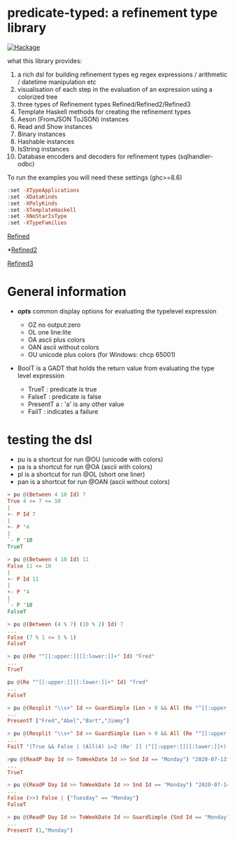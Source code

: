 # predicate-typed: a refinement type library

[![Hackage](https://img.shields.io/hackage/v/predicate-typed.svg?colorB=5d0ef0&style=flat)](https://hackage.haskell.org/package/predicate-typed)

what this library provides:
1. a rich dsl for building refinement types eg regex expressions / arithmetic / datetime manipulation etc
1. visualisation of each step in the evaluation of an expression using a colorized tree
1. three types of Refinement types Refined/Refined2/Refined3
1. Template Haskell methods for creating the refinement types
1. Aeson (FromJSON ToJSON) instances
1. Read and Show instances
1. Binary instances
1. Hashable instances
1. IsString instances
1. Database encoders and decoders for refinement types (sqlhandler-odbc)

To run the examples you will need these settings (ghc>=8.6)
```haskell
:set -XTypeApplications
:set -XDataKinds
:set -XPolyKinds
:set -XTemplateHaskell
:set -XNoStarIsType
:set -XTypeFamilies
```

[Refined](Refined.md)

*[Refined2](Refined2.md)

[Refined3](Refined3.md)

# General information

* **_opts_** common display options for evaluating the typelevel expression
  * OZ no output:zero
  * OL one line:lite
  * OA ascii plus colors
  * OAN ascii without colors
  * OU unicode plus colors (for Windows: chcp 65001)

* BoolT is a GADT that holds the return value from evaluating the type level expression
   * TrueT : predicate is true
   * FalseT : predicate is false
   * PresentT a : 'a' is any other value
   * FailT : indicates a failure

# testing the dsl

 * pu  is a shortcut for run @OU  (unicode with colors)
 * pa  is a shortcut for run @OA  (ascii with colors)
 * pl  is a shortcut for run @OL  (short one liner)
 * pan is a shortcut for run @OAN (ascii without colors)

```haskell
> pu @(Between 4 10 Id) 7
True 4 <= 7 <= 10
|
+- P Id 7
|
+- P '4
|
`- P '10
TrueT
```

```haskell
> pu @(Between 4 10 Id) 11
False 11 <= 10
|
+- P Id 11
|
+- P '4
|
`- P '10
FalseT
```

```haskell
> pu @(Between (4 % 7) (10 % 2) Id) 7
...
False (7 % 1 <= 5 % 1)
FalseT
```

```haskell
> pu @(Re "^[[:upper:]][[:lower:]]+" Id) "Fred"
...
TrueT
```

```haskell
pu @(Re "^[[:upper:]][[:lower:]]+" Id) "fred"
...
FalseT
```

```haskell
> pu @(Resplit "\\s+" Id >> GuardSimple (Len > 0 && All (Re "^[[:upper:]][[:lower:]]+" Id) Id)) "Fred Abel Bart Jimmy"
...
PresentT ["Fred","Abel","Bart","Jimmy"]
```

```haskell
> pu @(Resplit "\\s+" Id >> GuardSimple (Len > 0 && All (Re "^[[:upper:]][[:lower:]]+" Id) Id)) "Fred Abel bart Jimmy"
...
FailT "(True && False | (All(4) i=2 (Re' [] (^[[:upper:]][[:lower:]]+) | bart)))"
```

```haskell
>pu @(ReadP Day Id >> ToWeekDate Id >> Snd Id == "Monday") "2020-07-13"
...
TrueT
```

```haskell
> pu @(ReadP Day Id >> ToWeekDate Id >> Snd Id == "Monday") "2020-07-14"
...
False (>>) False | {"Tuesday" == "Monday"}
FalseT
```

```haskell
> pu @(ReadP Day Id >> ToWeekDate Id >> GuardSimple (Snd Id == "Monday")) "2020-07-13"
...
PresentT (1,"Monday")
```


